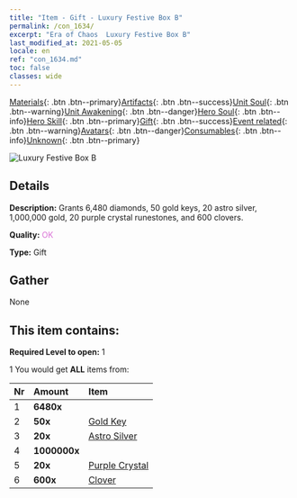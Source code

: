 ```yaml
---
title: "Item - Gift - Luxury Festive Box B"
permalink: /con_1634/
excerpt: "Era of Chaos  Luxury Festive Box B"
last_modified_at: 2021-05-05
locale: en
ref: "con_1634.md"
toc: false
classes: wide
---
```

 [Materials](/Items/){: .btn .btn--primary}[Artifacts](/Items/Artifacts/){: .btn .btn--success}[Unit Soul](/Items/UnitSoul/){: .btn .btn--warning}[Unit Awakening](/Items/UnitAwakening/){: .btn .btn--danger}[Hero Soul](/Items/HeroSoul/){: .btn .btn--info}[Hero Skill](/Items/HeroSkill/){: .btn .btn--primary}[Gift](/Items/Gift/){: .btn .btn--success}[Event related](/Items/Events/){: .btn .btn--warning}[Avatars](/Items/Avatars/){: .btn .btn--danger}[Consumables](/Items/Consumables/){: .btn .btn--info}[Unknown](/Items/Unknown/){: .btn .btn--primary}

 ![Luxury Festive Box B](/images/t/i_907249.png)

## Details
 **Description:** Grants 6,480 diamonds, 50 gold keys, 20 astro silver, 1,000,000 gold, 20 purple crystal runestones, and 600 clovers.

 **Quality:** <span style="color: #DA70D6">OK</span>

 **Type:** Gift

## Gather

  None

## This item contains:

 **Required Level to open:** 1

 1 You would get **ALL** items  from:

  | Nr | Amount |     Item    |
  |:---|:-------|:------------|
  | 1 |  **6480x** | <i class="fas fa-gem"/> |  | 
  | 2 |  **50x** | [Gold Key](/Items/con_783/) |  | 
  | 3 |  **20x** | [Astro Silver](/Items/con_969/) |  | 
  | 4 |  **1000000x** | <i class="fas fa-coins"/> |  | 
  | 5 |  **20x** | [Purple Crystal](/Items/con_720/) |  | 
  | 6 |  **600x** | [Clover](/Items/con_537/) |  | 
